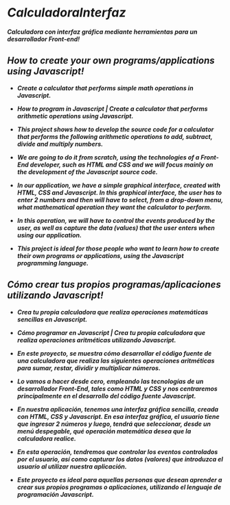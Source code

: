 # _CalculadoraInterfaz_

**_Calculadora con interfaz gráfica mediante herramientas para un desarrollador Front-end!_**

## _How to create your own programs/applications using Javascript!_

- **_Create a calculator that performs simple math operations in Javascript._**
  
- **_How to program in Javascript | Create a calculator that performs arithmetic operations using Javascript._**
  
- **_This project shows how to develop the source code for a calculator that performs the following arithmetic operations to add, subtract, divide and multiply numbers._**
  
- **_We are going to do it from scratch, using the technologies of a Front-End developer, such as HTML and CSS and we will focus mainly on the development of the Javascript source code._**
  
- **_In our application, we have a simple graphical interface, created with HTML, CSS and Javascript. In this graphical interface, the user has to enter 2 numbers and then will have to select, from a drop-down menu, what mathematical operation they want the calculator to perform._**
  
- **_In this operation, we will have to control the events produced by the user, as well as capture the data (values) that the user enters when using our application._**
  
- **_This project is ideal for those people who want to learn how to create their own programs or applications, using the Javascript programming language._**
  
## _Cómo crear tus propios programas/aplicaciones utilizando Javascript!_

- **_Crea tu propia calculadora que realiza operaciones matemáticas sencillas en Javascript._**
 
- **_Cómo programar en Javascript | Crea tu propia calculadora que realiza operaciones aritméticas utilizando Javascript._**

- **_En este proyecto, se muestra cómo desarrollar el código fuente de una calculadora que realiza las siguientes operaciones aritméticas para sumar, restar, dividir y multiplicar números._**
  
- **_Lo vamos a hacer desde cero, empleando las tecnologías de un desarrollador Front-End, tales como HTML y CSS y nos centraremos principalmente en el desarrollo del código fuente Javascript._**
 
- **_En nuestra aplicación, tenemos una interfaz gráfica sencilla, creada con HTML, CSS y Javascript. En esa interfaz gráfica, el usuario tiene que ingresar 2 números y luego, tendrá que seleccionar, desde un menú despegable, qué operación matemática desea que la calculadora realice._**
  
- **_En esta operación, tendremos que controlar los eventos controlados por el usuario, así como capturar los datos (valores) que introduzca el usuario al utilizar nuestra aplicación._**
  
- **_Este proyecto es ideal para aquellas personas que desean aprender a crear sus propios programas o aplicaciones, utilizando el lenguaje de programación Javascript._**
